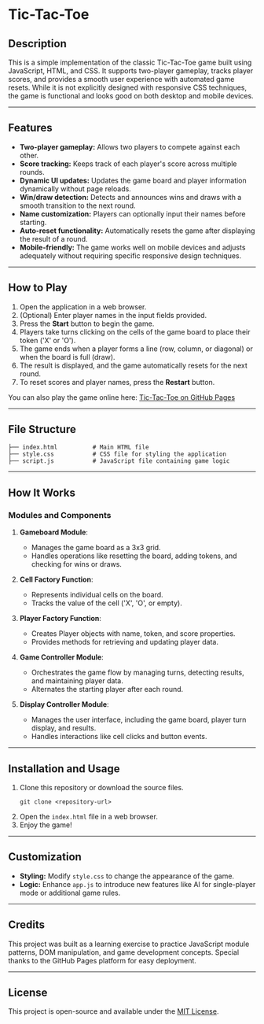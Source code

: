 # Tic-Tac-Toe

## Description
This is a simple implementation of the classic Tic-Tac-Toe game built using JavaScript, HTML, and CSS. It supports two-player gameplay, tracks player scores, and provides a smooth user experience with automated game resets. While it is not explicitly designed with responsive CSS techniques, the game is functional and looks good on both desktop and mobile devices.

---

## Features
- **Two-player gameplay:** Allows two players to compete against each other.
- **Score tracking:** Keeps track of each player's score across multiple rounds.
- **Dynamic UI updates:** Updates the game board and player information dynamically without page reloads.
- **Win/draw detection:** Detects and announces wins and draws with a smooth transition to the next round.
- **Name customization:** Players can optionally input their names before starting.
- **Auto-reset functionality:** Automatically resets the game after displaying the result of a round.
- **Mobile-friendly:** The game works well on mobile devices and adjusts adequately without requiring specific responsive design techniques.

---

## How to Play
1. Open the application in a web browser.
2. (Optional) Enter player names in the input fields provided.
3. Press the **Start** button to begin the game.
4. Players take turns clicking on the cells of the game board to place their token ('X' or 'O').
5. The game ends when a player forms a line (row, column, or diagonal) or when the board is full (draw).
6. The result is displayed, and the game automatically resets for the next round.
7. To reset scores and player names, press the **Restart** button.

You can also play the game online here: [Tic-Tac-Toe on GitHub Pages](https://jurefilipovic.github.io/Tic-Tac-Toe/)

---

## File Structure
```
├── index.html          # Main HTML file
├── style.css           # CSS file for styling the application
├── script.js           # JavaScript file containing game logic
```

---

## How It Works
### Modules and Components
1. **Gameboard Module**:
   - Manages the game board as a 3x3 grid.
   - Handles operations like resetting the board, adding tokens, and checking for wins or draws.

2. **Cell Factory Function**:
   - Represents individual cells on the board.
   - Tracks the value of the cell ('X', 'O', or empty).

3. **Player Factory Function**:
   - Creates Player objects with name, token, and score properties.
   - Provides methods for retrieving and updating player data.

4. **Game Controller Module**:
   - Orchestrates the game flow by managing turns, detecting results, and maintaining player data.
   - Alternates the starting player after each round.

5. **Display Controller Module**:
   - Manages the user interface, including the game board, player turn display, and results.
   - Handles interactions like cell clicks and button events.

---

## Installation and Usage
1. Clone this repository or download the source files.
   ```
   git clone <repository-url>
   ```
2. Open the `index.html` file in a web browser.
3. Enjoy the game!

---

## Customization
- **Styling:** Modify `style.css` to change the appearance of the game.
- **Logic:** Enhance `app.js` to introduce new features like AI for single-player mode or additional game rules.

---

## Credits
This project was built as a learning exercise to practice JavaScript module patterns, DOM manipulation, and game development concepts. Special thanks to the GitHub Pages platform for easy deployment.

---

## License
This project is open-source and available under the [MIT License](LICENSE).


